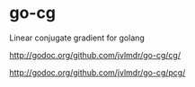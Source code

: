go-cg
=====

Linear conjugate gradient for golang

http://godoc.org/github.com/jvlmdr/go-cg/cg/

http://godoc.org/github.com/jvlmdr/go-cg/pcg/
